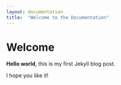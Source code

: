 ```yaml
---
layout: documentation
title:  "Welcome to the Documentation"
---
```


# Welcome

**Hello world**, this is my first Jekyll blog post.

I hope you like it!
